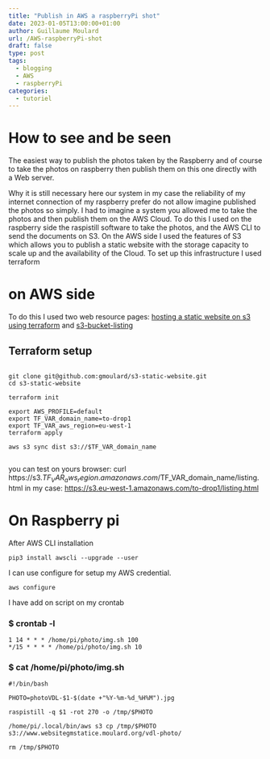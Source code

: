 ```yaml
---
title: "Publish in AWS a raspberryPi shot"
date: 2023-01-05T13:00:00+01:00
author: Guillaume Moulard
url: /AWS-raspberryPi-shot
draft: false
type: post
tags:
  - blogging
  - AWS
  - raspberryPi
categories:
  - tutoriel
---
```


# How to see and be seen

The easiest way to publish the photos taken by the Raspberry and of course to take the photos on raspberry then publish them on 
this one directly with a Web server. 

Why it is still necessary here our system in my case the reliability of my internet connection 
of my raspberry prefer do not allow imagine published the photos so simply. 
I had to imagine a system you allowed me to take the photos and then publish them on the AWS Cloud. 
To do this I used on the raspberry side the raspistill software to take the photos, and the AWS CLI to send the documents on S3.
On the AWS side I used the features of S3 which allows you to publish a static website with the storage capacity to scale up and the availability of the Cloud. 
To set up this infrastructure I used terraform

# on AWS  side


To do this I used two web resource pages: 
[hosting a static website on s3 using terraform](https://medium.com/@dblencowe/hosting-a-static-website-on-s3-using-terraform-0-12-aa5ffe4103e) 
and 
[s3-bucket-listing](https://github.com/rufuspollock/s3-bucket-listing)

## Terraform setup

```shell

git clone git@github.com:gmoulard/s3-static-website.git
cd s3-static-website

terraform init

export AWS_PROFILE=default
export TF_VAR_domain_name=to-drop1
export TF_VAR_aws_region=eu-west-1
terraform apply

aws s3 sync dist s3://$TF_VAR_domain_name


```
you can test on yours browser:  curl https://s3.$TF_VAR_aws_region.amazonaws.com/$TF_VAR_domain_name/listing.html
in my case:  https://s3.eu-west-1.amazonaws.com/to-drop1/listing.html


# On Raspberry pi

After AWS CLI installation 

```shell
pip3 install awscli --upgrade --user
```

I can use configure for setup my AWS credential.

```shell
aws configure
```

I have add on script on my crontab

###  $ crontab -l

```shell
1 14 * * * /home/pi/photo/img.sh 100
*/15 * * * * /home/pi/photo/img.sh 10
```


### $ cat /home/pi/photo/img.sh
```shell
#!/bin/bash

PHOTO=photoVDL-$1-$(date +"%Y-%m-%d_%H%M").jpg

raspistill -q $1 -rot 270 -o /tmp/$PHOTO

/home/pi/.local/bin/aws s3 cp /tmp/$PHOTO  s3://www.websitegmstatice.moulard.org/vdl-photo/

rm /tmp/$PHOTO

```


